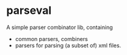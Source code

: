 # parseval
A simple parser combinator lib, containing
+ common parsers, combiners
+ parsers for parsing (a subset of) xml files. 
